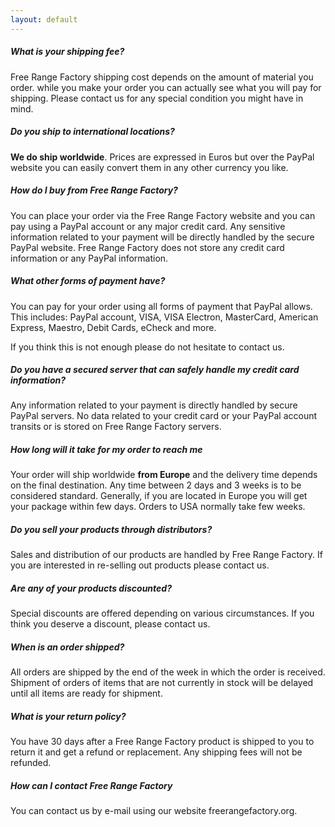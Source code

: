 ```yaml
---
layout: default
---
```


##### What is your shipping fee?
Free Range Factory shipping cost depends on the amount of material you order. while you make your order 
you can actually see what you will pay for shipping. Please contact us for any special condition you 
might have in mind.

##### Do you ship to international locations?
**We do ship worldwide**. Prices are expressed in Euros but over the PayPal website you can easily convert 
them in any other currency you like.

##### How do I buy from Free Range Factory?
You can place your order via the Free Range Factory website and you can pay using a PayPal account or any
major credit card. Any sensitive information related to your payment will be directly handled by the secure 
PayPal website. Free Range Factory does not store any credit card information or any PayPal information.

##### What other forms of payment have?
You can pay for your order using all forms of payment that PayPal allows. This includes: PayPal account, 
VISA, VISA Electron, MasterCard, American Express, Maestro, Debit Cards, eCheck and more.

If you think this is not enough please do not hesitate to contact us.

##### Do you have a secured server that can safely handle my credit card information?

Any information related to your payment is directly handled by secure PayPal servers. No data related to 
your credit card or your PayPal account transits or is stored on Free Range Factory servers.

##### How long will it take for my order to reach me

Your order will ship worldwide **from Europe** and the delivery time depends on the final destination. 
Any time between 2 days and 3 weeks is to be considered standard. Generally, if you are located in Europe 
you will get your package within few days. Orders to USA normally take few weeks.

##### Do you sell your products through distributors?

Sales and distribution of our products are handled by Free Range Factory. If you are interested in 
re-selling out products please contact us.

##### Are any of your products discounted?

Special discounts are offered depending on various circumstances. If you think you deserve a discount, 
please contact us.

##### When is an order shipped?

All orders are shipped by the end of the week in which the order is received. Shipment of orders of 
items that are not currently in stock will be delayed until all items are ready for shipment.

##### What is your return policy?

You have 30 days after a Free Range Factory product is shipped to you to return it and get a refund 
or replacement. Any shipping fees will not be refunded.

##### How can I contact Free Range Factory

You can contact us by e-mail using our website freerangefactory.org.
